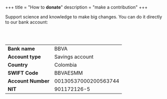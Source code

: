 +++
title = "How to **donate**"
description = "make a contribution"
+++

Support science and knowledge to make big changes. You can do it directly to our bank account:

<br/>
<br/>

|                    |                      |
| ------------------ | -------------------- |
| **Bank name**      | BBVA                 |
| **Account type**   | Savings account      |
| **Country**        | Colombia             |
| **SWIFT Code**     | BBVAESMM             |
| **Account Number** | 00130537000200563744 |
| **NIT**            | 901172126-5          |

